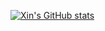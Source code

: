 [![Xin's GitHub stats](https://github-readme-stats.vercel.app/api?username=mactanxin)](https://github.com/anuraghazra/github-readme-stats)
